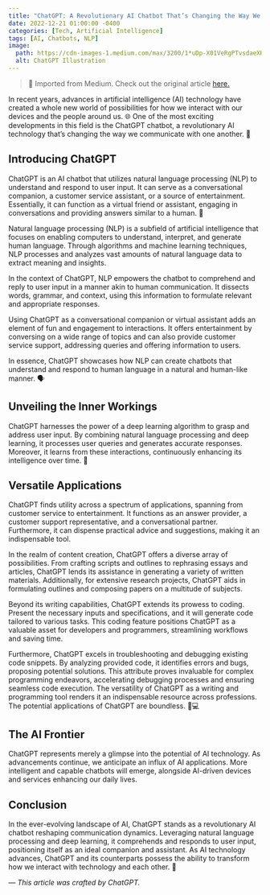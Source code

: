 ```yaml
---
title: "ChatGPT: A Revolutionary AI Chatbot That’s Changing the Way We Communicate"
date: 2022-12-21 01:00:00 -0400
categories: [Tech, Artificial Intelligence]
tags: [AI, Chatbots, NLP]
image:
  path: https://cdn-images-1.medium.com/max/3200/1*uDp-X01VeRgPTvsdaeXHAw.jpeg
  alt: ChatGPT Illustration
---
```


> 🚀 Imported from Medium. Check out the original article [here.](https://medium.com/@cuneytaxoy/chatgpt-a-revolutionary-ai-chatbot-thats-changing-the-way-we-communicate-e4c297103d94)

In recent years, advances in artificial intelligence (AI) technology have created a whole new world of possibilities for how we interact with our devices and the people around us. 🌐 One of the most exciting developments in this field is the ChatGPT chatbot, a revolutionary AI technology that’s changing the way we communicate with one another. 🤖

## Introducing ChatGPT

ChatGPT is an AI chatbot that utilizes natural language processing (NLP) to understand and respond to user input. It can serve as a conversational companion, a customer service assistant, or a source of entertainment. Essentially, it can function as a virtual friend or assistant, engaging in conversations and providing answers similar to a human. 👥

Natural language processing (NLP) is a subfield of artificial intelligence that focuses on enabling computers to understand, interpret, and generate human language. Through algorithms and machine learning techniques, NLP processes and analyzes vast amounts of natural language data to extract meaning and insights.

In the context of ChatGPT, NLP empowers the chatbot to comprehend and reply to user input in a manner akin to human communication. It dissects words, grammar, and context, using this information to formulate relevant and appropriate responses.

Using ChatGPT as a conversational companion or virtual assistant adds an element of fun and engagement to interactions. It offers entertainment by conversing on a wide range of topics and can also provide customer service support, addressing queries and offering information to users.

In essence, ChatGPT showcases how NLP can create chatbots that understand and respond to human language in a natural and human-like manner. 🗣️

## Unveiling the Inner Workings

ChatGPT harnesses the power of a deep learning algorithm to grasp and address user input. By combining natural language processing and deep learning, it processes user queries and generates accurate responses. Moreover, it learns from these interactions, continuously enhancing its intelligence over time. 🧠

## Versatile Applications

ChatGPT finds utility across a spectrum of applications, spanning from customer service to entertainment. It functions as an answer provider, a customer support representative, and a conversational partner. Furthermore, it can dispense practical advice and suggestions, making it an indispensable tool.

In the realm of content creation, ChatGPT offers a diverse array of possibilities. From crafting scripts and outlines to rephrasing essays and articles, ChatGPT lends its assistance in generating a variety of written materials. Additionally, for extensive research projects, ChatGPT aids in formulating outlines and composing papers on a multitude of subjects.

Beyond its writing capabilities, ChatGPT extends its prowess to coding. Present the necessary inputs and specifications, and it will generate code tailored to various tasks. This coding feature positions ChatGPT as a valuable asset for developers and programmers, streamlining workflows and saving time.

Furthermore, ChatGPT excels in troubleshooting and debugging existing code snippets. By analyzing provided code, it identifies errors and bugs, proposing potential solutions. This attribute proves invaluable for complex programming endeavors, accelerating debugging processes and ensuring seamless code execution. The versatility of ChatGPT as a writing and programming tool renders it an indispensable resource across professions. The potential applications of ChatGPT are boundless. 📝💻

## The AI Frontier

ChatGPT represents merely a glimpse into the potential of AI technology. As advancements continue, we anticipate an influx of AI applications. More intelligent and capable chatbots will emerge, alongside AI-driven devices and services enhancing our daily lives.

## Conclusion

In the ever-evolving landscape of AI, ChatGPT stands as a revolutionary AI chatbot reshaping communication dynamics. Leveraging natural language processing and deep learning, it comprehends and responds to user input, positioning itself as an ideal companion and assistant. As AI technology advances, ChatGPT and its counterparts possess the ability to transform how we interact with technology and each other. 🌟

*— This article was crafted by ChatGPT.*
